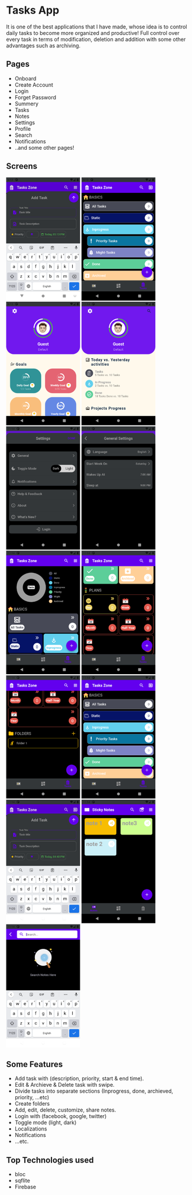 # Tasks App

It is one of the best applications that I have made, whose idea is to control daily tasks to become more organized and productive! Full control over every task in terms of modification, deletion and addition with some other advantages such as archiving.

## Pages
- Onboard
- Create Account
- Login
- Forget Password
- Summery
- Tasks
- Notes
- Settings
- Profile
- Search
- Notifications
- ..and some other pages!

## Screens

<p>
<img src="https://github.com/Hamed233/Tasks_flutter_app/blob/main/screens/Screenshot_1659975217.png" alt="screen" width="200">
<img src="https://github.com/Hamed233/Tasks_flutter_app/blob/main/screens/Screenshot_1659975223.png" alt="screen" width="200">
<img src="https://github.com/Hamed233/Tasks_flutter_app/blob/main/screens/Screenshot_1659975232.png" alt="screen" width="200">
<img src="https://github.com/Hamed233/Tasks_flutter_app/blob/main/screens/Screenshot_1663771218.png" alt="screen" width="200">
<img src="https://github.com/Hamed233/Tasks_flutter_app/blob/main/screens/Screenshot_1663771221.png" alt="screen" width="200">
<img src="https://github.com/Hamed233/Tasks_flutter_app/blob/main/screens/Screenshot_1663771226.png" alt="screen" width="200">
<img src="https://github.com/Hamed233/Tasks_flutter_app/blob/main/screens/Screenshot_1663771248.png" alt="screen" width="200">
<img src="https://github.com/Hamed233/Tasks_flutter_app/blob/main/screens/Screenshot_1663771257.png" alt="screen" width="200">
<img src="https://github.com/Hamed233/Tasks_flutter_app/blob/main/screens/Screenshot_1663771261.png" alt="screen" width="200">
<img src="https://github.com/Hamed233/Tasks_flutter_app/blob/main/screens/Screenshot_1663771268.png" alt="screen" width="200">
<img src="https://github.com/Hamed233/Tasks_flutter_app/blob/main/screens/Screenshot_1663771276.png" alt="screen" width="200">
<img src="https://github.com/Hamed233/Tasks_flutter_app/blob/main/screens/Screenshot_1663771289.png" alt="screen" width="200">
<img src="https://github.com/Hamed233/Tasks_flutter_app/blob/main/screens/Screenshot_1663771305.png" alt="screen" width="200">
</p>

## Some Features
- Add task with (description, priority, start & end time).
- Edit & Archieve & Delete task with swipe.
- Divide tasks into separate sections (Inprogress, done, archieved, priority, ...etc)
- Create folders
- Add, edit, delete, customize, share notes.
- Login with (facebook, google, twitter)
- Toggle mode (light, dark)
- Localizations
- Notifications
- ...etc.


## Top Technologies used
- bloc
- sqflite
- Firebase

